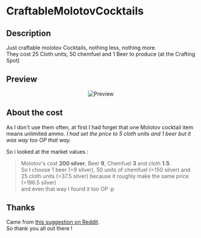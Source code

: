 # CraftableMolotovCocktails

## Description
Just craftable molotov Cocktails, nothing less, nothing more.    
They cost 25 Cloth units, 50 chemfuel and 1 Beer to produce (at the Crafting Spot)

## Preview
<p align="center"><img src="https://i.imgur.com/Xef2TWE.png?1" alt="Preview"/></p>

## About the cost  
As I don't use them often, at first I had forget that one Molotov cocktail item means unlimited ammo. *I had set the price to 5 cloth units and 1 beer but it was way too OP that way.*    

So i looked at the market values :     
>Molotov's cost **200 silver**, Beer **9**, Chemfuel **3** and cloth **1.5**.   
So I choose 1 beer (=9 silver), 50 units of chemfuel (=150 silver) and 25 cloth units (=37.5 silver) because it roughly make the same price (=196.5 silver)   
and even that way I found it too OP :p

## Thanks
Came from [this suggestion on Reddit](https://www.reddit.com/r/RimWorld/comments/561xz4/beer_cloth_molotovs/).       
So thank you all out there ! 
